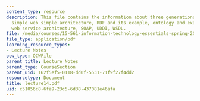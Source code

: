 ```yaml
---
content_type: resource
description: This file contains the information about three generations of web, xml,
  simple web simple architecture, RDF and its example, ontology and example, web services,
  web service architecture, SOAP, UDDI, WSDL.
file: /media/courses/15-561-information-technology-essentials-spring-2005/c51056c86fa923c56d38437081e46afa_lecture14.pdf
file_type: application/pdf
learning_resource_types:
- Lecture Notes
ocw_type: OCWFile
parent_title: Lecture Notes
parent_type: CourseSection
parent_uid: 162f5ef5-0118-dd0f-5531-71f9f27f4dd2
resourcetype: Document
title: lecture14.pdf
uid: c51056c8-6fa9-23c5-6d38-437081e46afa
---
```

